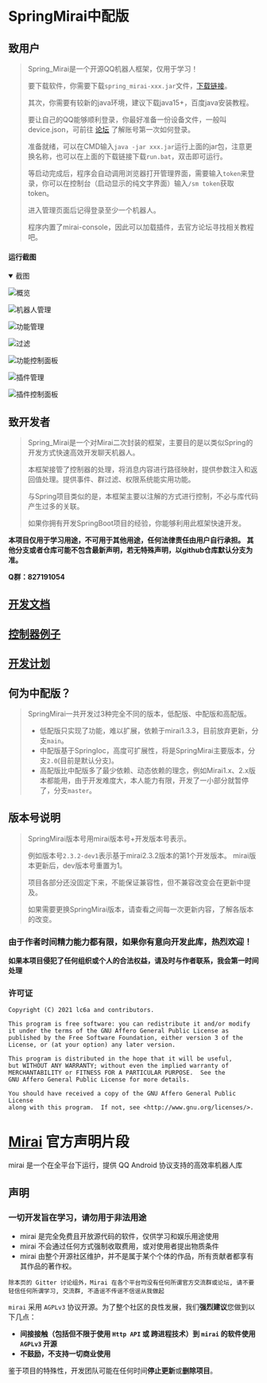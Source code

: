 # SpringMirai中配版

## 致用户

> Spring_Mirai是一个开源QQ机器人框架，仅用于学习！
> 
> 要下载软件，你需要下载`spring_mirai-xxx.jar`文件，[下载链接](releases)。
> 
> 其次，你需要有较新的java环境，建议下载java15+，百度java安装教程。
> 
> 要让自己的QQ能够顺利登录，你最好准备一份设备文件，一般叫device.json，可前往 [论坛](https://mirai.mamoe.net/topic/71/%E5%B8%B8%E8%A7%81%E9%97%AE%E9%A2%98-q-a/1) 了解账号第一次如何登录。
> 
> 准备就绪，可以在CMD输入`java -jar xxx.jar`运行上面的jar包，注意更换名称，也可以在上面的下载链接下载`run.bat`，双击即可运行。
> 
> 等启动完成后，程序会自动调用浏览器打开管理界面，需要输入`token`来登录，你可以在控制台（启动显示的纯文字界面）输入`/sm token`获取token。
> 
> 进入管理页面后记得登录至少一个机器人。
> 
> 程序内置了mirai-console，因此可以加载插件，去官方论坛寻找相关教程吧。
> 
#### 运行截图
<details open="open">
  <summary>截图</summary>

![概览](doc/pic/overview.png)

![机器人管理](doc/pic/bot.png)

![功能管理](doc/pic/ctrl.png)

![过滤](doc/pic/ctrlFilter.png)

![功能控制面板](doc/pic/ctrlTerm.png)

![插件管理](doc/pic/plugin.png)

![插件控制面板](doc/pic/mcTerm.png)


</details>

## 致开发者

> Spring_Mirai是一个对Mirai二次封装的框架，主要目的是以类似Spring的开发方式快速高效开发聊天机器人。
>
> 本框架接管了控制器的处理，将消息内容进行路径映射，提供参数注入和返回值处理。提供事件、群过滤、权限系统能实用功能。
>
> 与Spring项目类似的是，本框架主要以注解的方式进行控制，不必与库代码产生过多的关联。
>
> 如果你拥有开发SpringBoot项目的经验，你能够利用此框架快速开发。

**本项目仅用于学习用途，不可用于其他用途，任何法律责任由用户自行承担。**
**其他分支或者仓库可能不包含最新声明，若无特殊声明，以github仓库默认分支为准。**

**Q群：827191054**

## [开发文档](/doc/guide.md)
## [控制器例子](/src/main/kotlin/com/lc/spring_mirai/demo)
## [开发计划](/doc/plan.md)

## 何为中配版？
> SpringMirai一共开发过3种完全不同的版本，低配版、中配版和高配版。
> * 低配版只实现了功能，难以扩展，依赖于mirai1.3.3，目前放弃更新，分支`main`。
> * 中配版基于SpringIoc，高度可扩展性，将是SpringMirai主要版本，分支`2.0`(目前是默认分支)。
> * 高配版比中配版多了最少依赖、动态依赖的理念，例如Mirai1.x、2.x版本都能用，由于开发难度大，本人能力有限，开发了一小部分就暂停了，分支`master`。

## 版本号说明
> SpringMirai版本号用mirai版本号+开发版本号表示。
> 
> 例如版本号`2.3.2-dev1`表示基于mirai2.3.2版本的第1个开发版本。
> mirai版本更新后，dev版本号重置为1。
> 
> 项目各部分还没固定下来，不能保证兼容性，但不兼容改变会在更新中提及。
> 
> 如果需要更换SpringMirai版本，请查看之间每一次更新内容，了解各版本的改变。

### 由于作者时间精力能力都有限，如果你有意向开发此库，热烈欢迎！

**如果本项目侵犯了任何组织或个人的合法权益，请及时与作者联系，我会第一时间处理**

### 许可证

    Copyright (C) 2021 lc6a and contributors.
    
    This program is free software: you can redistribute it and/or modify
    it under the terms of the GNU Affero General Public License as
    published by the Free Software Foundation, either version 3 of the
    License, or (at your option) any later version.
    
    This program is distributed in the hope that it will be useful,
    but WITHOUT ANY WARRANTY; without even the implied warranty of
    MERCHANTABILITY or FITNESS FOR A PARTICULAR PURPOSE.  See the
    GNU Affero General Public License for more details.
    
    You should have received a copy of the GNU Affero General Public License
    along with this program.  If not, see <http://www.gnu.org/licenses/>.

# [Mirai](https://github.com/mamoe/mirai) 官方声明片段

mirai 是一个在全平台下运行，提供 QQ Android 协议支持的高效率机器人库
## 声明

### 一切开发旨在学习，请勿用于非法用途

- mirai 是完全免费且开放源代码的软件，仅供学习和娱乐用途使用
- mirai 不会通过任何方式强制收取费用，或对使用者提出物质条件
- mirai 由整个开源社区维护，并不是属于某个个体的作品，所有贡献者都享有其作品的著作权。
```
除本页的 Gitter 讨论组外，Mirai 在各个平台均没有任何所谓官方交流群或论坛, 请不要轻信任何所谓学习, 交流群, 不造谣不传谣不信谣从我做起
```

`mirai` 采用 `AGPLv3` 协议开源。为了整个社区的良性发展，我们**强烈建议**您做到以下几点：

- **间接接触（包括但不限于使用 `Http API` 或 跨进程技术）到 `mirai` 的软件使用 `AGPLv3` 开源**
- **不鼓励，不支持一切商业使用**

鉴于项目的特殊性，开发团队可能在任何时间**停止更新**或**删除项目**。
